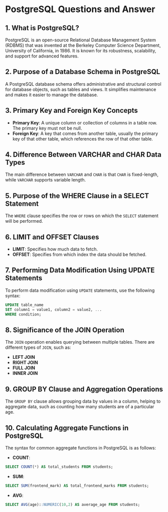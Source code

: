 
# PostgreSQL Questions and Answer

## 1. What is PostgreSQL?

PostgreSQL is an open-source Relational Database Management System (RDBMS) that was invented at the Berkeley Computer Science Department, University of California, in 1986. It is known for its robustness, scalability, and support for advanced features.

## 2. Purpose of a Database Schema in PostgreSQL

A PostgreSQL database schema offers administrative and structural control for database objects, such as tables and views. It simplifies maintenance and makes it easier to manage the database.

## 3. Primary Key and Foreign Key Concepts

- **Primary Key**: A unique column or collection of columns in a table row. The primary key must not be null.
- **Foreign Key**: A key that comes from another table, usually the primary key of that other table, which references the row of that other table.

## 4. Difference Between VARCHAR and CHAR Data Types

The main difference between `VARCHAR` and `CHAR` is that `CHAR` is fixed-length, while `VARCHAR` supports variable length.

## 5. Purpose of the WHERE Clause in a SELECT Statement

The `WHERE` clause specifies the row or rows on which the `SELECT` statement will be performed.

## 6. LIMIT and OFFSET Clauses

- **LIMIT**: Specifies how much data to fetch.
- **OFFSET**: Specifies from which index the data should be fetched.

## 7. Performing Data Modification Using UPDATE Statements

To perform data modification using `UPDATE` statements, use the following syntax:

```sql
UPDATE table_name
SET column1 = value1, column2 = value2, ...
WHERE condition;
```

## 8. Significance of the JOIN Operation

The `JOIN` operation enables querying between multiple tables. There are different types of `JOIN`, such as:
- **LEFT JOIN**
- **RIGHT JOIN**
- **FULL JOIN**
- **INNER JOIN**

## 9. GROUP BY Clause and Aggregation Operations

The `GROUP BY` clause allows grouping data by values in a column, helping to aggregate data, such as counting how many students are of a particular age.

## 10. Calculating Aggregate Functions in PostgreSQL

The syntax for common aggregate functions in PostgreSQL is as follows:

- **COUNT**: 
```sql
SELECT COUNT(*) AS total_students FROM students;
```
- **SUM**: 
```sql
SELECT SUM(frontend_mark) AS total_frontend_marks FROM students;
```
- **AVG**: 
```sql
SELECT AVG(age)::NUMERIC(10,2) AS average_age FROM students;
```
